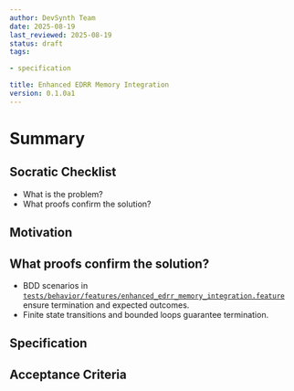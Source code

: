 ```yaml
---
author: DevSynth Team
date: 2025-08-19
last_reviewed: 2025-08-19
status: draft
tags:

- specification

title: Enhanced EDRR Memory Integration
version: 0.1.0a1
---
```


<!--
Required metadata fields:
- author: document author
- date: creation date
- last_reviewed: last review date
- status: draft | review | published
- tags: search keywords
- title: short descriptive name
- version: specification version
-->

# Summary

## Socratic Checklist
- What is the problem?
- What proofs confirm the solution?

## Motivation

## What proofs confirm the solution?
- BDD scenarios in [`tests/behavior/features/enhanced_edrr_memory_integration.feature`](../../tests/behavior/features/enhanced_edrr_memory_integration.feature) ensure termination and expected outcomes.
- Finite state transitions and bounded loops guarantee termination.


## Specification

## Acceptance Criteria
